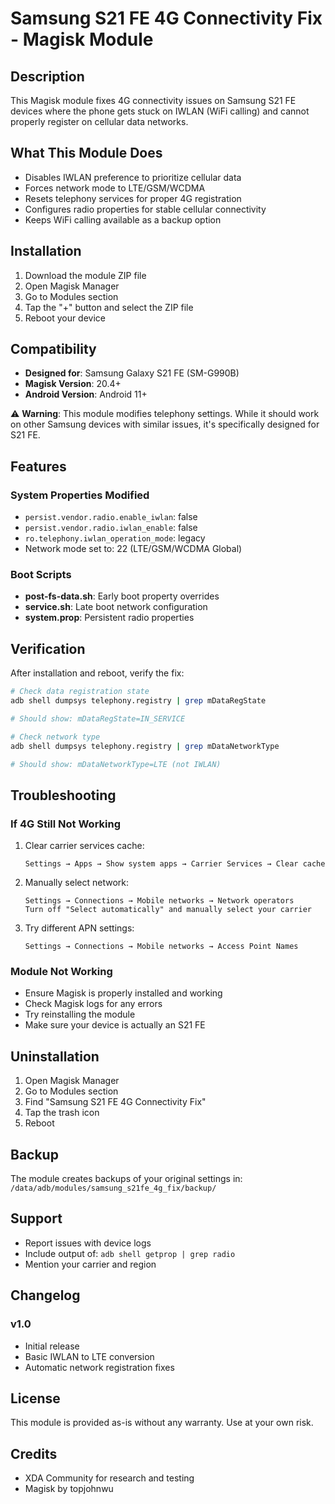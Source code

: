 # Samsung S21 FE 4G Connectivity Fix - Magisk Module

## Description
This Magisk module fixes 4G connectivity issues on Samsung S21 FE devices where the phone gets stuck on IWLAN (WiFi calling) and cannot properly register on cellular data networks.

## What This Module Does
- Disables IWLAN preference to prioritize cellular data
- Forces network mode to LTE/GSM/WCDMA
- Resets telephony services for proper 4G registration
- Configures radio properties for stable cellular connectivity
- Keeps WiFi calling available as a backup option

## Installation
1. Download the module ZIP file
2. Open Magisk Manager
3. Go to Modules section
4. Tap the "+" button and select the ZIP file
5. Reboot your device

## Compatibility
- **Designed for**: Samsung Galaxy S21 FE (SM-G990B)
- **Magisk Version**: 20.4+
- **Android Version**: Android 11+

⚠️ **Warning**: This module modifies telephony settings. While it should work on other Samsung devices with similar issues, it's specifically designed for S21 FE.

## Features
### System Properties Modified
- `persist.vendor.radio.enable_iwlan`: false
- `persist.vendor.radio.iwlan_enable`: false
- `ro.telephony.iwlan_operation_mode`: legacy
- Network mode set to: 22 (LTE/GSM/WCDMA Global)

### Boot Scripts
- **post-fs-data.sh**: Early boot property overrides
- **service.sh**: Late boot network configuration
- **system.prop**: Persistent radio properties

## Verification
After installation and reboot, verify the fix:

```bash
# Check data registration state
adb shell dumpsys telephony.registry | grep mDataRegState

# Should show: mDataRegState=IN_SERVICE

# Check network type
adb shell dumpsys telephony.registry | grep mDataNetworkType

# Should show: mDataNetworkType=LTE (not IWLAN)
```

## Troubleshooting

### If 4G Still Not Working
1. Clear carrier services cache:
   ```
   Settings → Apps → Show system apps → Carrier Services → Clear cache
   ```

2. Manually select network:
   ```
   Settings → Connections → Mobile networks → Network operators
   Turn off "Select automatically" and manually select your carrier
   ```

3. Try different APN settings:
   ```
   Settings → Connections → Mobile networks → Access Point Names
   ```

### Module Not Working
- Ensure Magisk is properly installed and working
- Check Magisk logs for any errors
- Try reinstalling the module
- Make sure your device is actually an S21 FE

## Uninstallation
1. Open Magisk Manager
2. Go to Modules section
3. Find "Samsung S21 FE 4G Connectivity Fix"
4. Tap the trash icon
5. Reboot

## Backup
The module creates backups of your original settings in:
`/data/adb/modules/samsung_s21fe_4g_fix/backup/`

## Support
- Report issues with device logs
- Include output of: `adb shell getprop | grep radio`
- Mention your carrier and region

## Changelog
### v1.0
- Initial release
- Basic IWLAN to LTE conversion
- Automatic network registration fixes

## License
This module is provided as-is without any warranty. Use at your own risk.

## Credits
- XDA Community for research and testing
- Magisk by topjohnwu